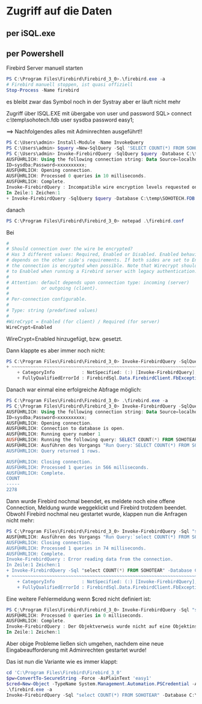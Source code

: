 # Zugriff auf die Daten

## per iSQL.exe

## per Powershell

Firebird Server manuell starten

```Powershell
PS C:\Program Files\Firebird\Firebird_3_0>.\firebird.exe -a
# Firebird manuell stoppen, ist quasi offiziell
Stop-Process -Name firebird
```

es bleibt zwar das Symbol noch in der Systray aber er läuft nicht mehr

Zugriff über ISQL.EXE mit übergabe von user und password
SQL> connect c:\temp\sohotech.fdb user sysdba password easy1;

==> Nachfolgendes alles mit Adminrechten ausgeführt!!

```Powershell
PS C:\Users\admin> Install-Module -Name InvokeQuery
PS C:\Users\admin> $query =New-SqlQuery -Sql 'SELECT COUNT(*) FROM SOHOTEAR'
PS C:\Users\admin> Invoke-FirebirdQuery -SqlQuery $query -Database C:\temp\SOHOTECH.FDB -Credential $cred -Verbose
AUSFÜHRLICH: Using the following connection string: Data Source=localhost;Initial Catalog=C:\temp\SOHOTECH.FDB;User
ID=sysdba;Password=xxxxxxxxxx;
AUSFÜHRLICH: Opening connection.
AUSFÜHRLICH: Processed 0 queries in 10 milliseconds.
AUSFÜHRLICH: Complete.
Invoke-FirebirdQuery : Incompatible wire encryption levels requested on client and server
In Zeile:1 Zeichen:1
+ Invoke-FirebirdQuery -SqlQuery $query -Database C:\temp\SOHOTECH.FDB  ...
```

danach

```Powershell
PS C:\Program Files\Firebird\Firebird_3_0> notepad .\firebird.conf
```

Bei

```Powershell
#
# Should connection over the wire be encrypted?
# Has 3 different values: Required, Enabled or Disabled. Enabled behavior
# depends on the other side's requirements. If both sides are set to Enabled,
# the connection is encrypted when possible. Note that Wirecrypt should be set 
# to Enabled when running a Firebird server with legacy authentication.
#
# Attention: default depends upon connection type: incoming (server)
#            or outgoing (client).
#
# Per-connection configurable.
#
# Type: string (predefined values)
#
#WireCrypt = Enabled (for client) / Required (for server)
WireCrypt=Enabled
```

WireCrypt=Enabled hinzugefügt, bzw. gesetzt.


Dann klappte es aber immer noch nicht:

```Powershell
PS C:\Program Files\Firebird\Firebird_3_0> Invoke-FirebirdQuery -SqlQuery $query -Database C:\temp\SOHOTECH.FDB -Credential $cred -Verbose                                                                                                      AUSFÜHRLICH: Using the following connection string: Data Source=localhost;Initial Catalog=C:\temp\SOHOTECH.FDB;User     ID=sysdba;Password=xxxxxxxxxx;                                                                                          AUSFÜHRLICH: Opening connection.                                                                                        AUSFÜHRLICH: Processed 0 queries in 129 milliseconds.                                                                   AUSFÜHRLICH: Complete.                                                                                                  Invoke-FirebirdQuery : Error occurred during login, please check server firebird.log for details                        In Zeile:1 Zeichen:1                                                                                                    + Invoke-FirebirdQuery -SqlQuery $query -Database C:\temp\SOHOTECH.FDB  ...
+ ~~~~~~~~~~~~~~~~~~~~~~~~~~~~~~~~~~~~~~~~~~~~~~~~~~~~~~~~~~~~~~~~~~~~~
    + CategoryInfo          : NotSpecified: (:) [Invoke-FirebirdQuery], FbException
    + FullyQualifiedErrorId : FirebirdSql.Data.FirebirdClient.FbException,InvokeQuery.InvokeFirebirdQuery

```


Danach war einmal eine erfolgreiche Abfrage möglich:
```Powershell
PS C:\Program Files\Firebird\Firebird_3_0> .\firebird.exe -a
PS C:\Program Files\Firebird\Firebird_3_0> Invoke-FirebirdQuery -SqlQuery $query -Database C:\temp\SOHOTECH.FDB -Credential $cred -Verbose
AUSFÜHRLICH: Using the following connection string: Data Source=localhost;Initial Catalog=C:\temp\SOHOTECH.FDB;User
ID=sysdba;Password=xxxxxxxxxx;
AUSFÜHRLICH: Opening connection.
AUSFÜHRLICH: Connection to database is open.
AUSFÜHRLICH: Running query number 1
AUSFÜHRLICH: Running the following query: SELECT COUNT(*) FROM SOHOTEAR
AUSFÜHRLICH: Ausführen des Vorgangs "Run Query:`SELECT COUNT(*) FROM SOHOTEAR`" für das Ziel "Database server".
AUSFÜHRLICH: Query returned 1 rows.

AUSFÜHRLICH: Closing connection.
AUSFÜHRLICH: Processed 1 queries in 566 milliseconds.
AUSFÜHRLICH: Complete.
COUNT
-----
2278
```

Dann wurde Firebird nochmal beendet, es meldete noch eine offene Connection, Meldung wurde weggeklickt und Firebird trotzdem beendet. Obwohl Firebird nochmal neu gestartet wurde, klappen nun die Anfragen nicht mehr:

```Powershell
PS C:\Program Files\Firebird\Firebird_3_0> Invoke-FirebirdQuery -Sql "select COUNT(*) FROM SOHOTEAR" -Database C:\temp\SOHOTECH.FDB -Credential $cred -Verbose                                                                                  AUSFÜHRLICH: Using the following connection string: Data Source=localhost;Initial Catalog=C:\temp\SOHOTECH.FDB;User     ID=sysdba;Password=xxxxxxxxxx;                                                                                          AUSFÜHRLICH: Opening connection.                                                                                        AUSFÜHRLICH: Connection to database is open.                                                                            AUSFÜHRLICH: Running query number 1                                                                                     AUSFÜHRLICH: Running the following query: select COUNT(*) FROM SOHOTEAR
AUSFÜHRLICH: Ausführen des Vorgangs "Run Query:`select COUNT(*) FROM SOHOTEAR`" für das Ziel "Database server".
AUSFÜHRLICH: Closing connection.
AUSFÜHRLICH: Processed 1 queries in 74 milliseconds.
AUSFÜHRLICH: Complete.
Invoke-FirebirdQuery : Error reading data from the connection.
In Zeile:1 Zeichen:1
+ Invoke-FirebirdQuery -Sql "select COUNT(*) FROM SOHOTEAR" -Database C ...
+ ~~~~~~~~~~~~~~~~~~~~~~~~~~~~~~~~~~~~~~~~~~~~~~~~~~~~~~~~~~~~~~~~~~~~~
    + CategoryInfo          : NotSpecified: (:) [Invoke-FirebirdQuery], FbException
    + FullyQualifiedErrorId : FirebirdSql.Data.FirebirdClient.FbException,InvokeQuery.InvokeFirebirdQuery
```                                                                                        


Eine weitere Fehlermeldung wenn $cred nicht definiert ist:

```Powershell
PS C:\Program Files\Firebird\Firebird_3_0> Invoke-FirebirdQuery -Sql "select COUNT(*) FROM SOHOTEAR" -Database C:\temp\SOHOTECH.FDB -Credential $cred -Verbose
AUSFÜHRLICH: Processed 0 queries in 0 milliseconds.
AUSFÜHRLICH: Complete.
Invoke-FirebirdQuery : Der Objektverweis wurde nicht auf eine Objektinstanz festgelegt.
In Zeile:1 Zeichen:1                                                                                                    + Invoke-FirebirdQuery -Sql "select COUNT(*) FROM SOHOTEAR" -Database C ...                     
```

Aber obige Probleme ließen sich umgehen, nachdem eine neue Eingabeaufforderung mit Adminrechten gestartet wurde!


Das ist nun die Variante wie es immer klappt:
```Powershell
cd 'C:\Program Files\Firebird\Firebird_3_0'
$pw=ConvertTo-SecureString -Force -AsPlainText 'easy1'
$cred=New-Object -TypeName System.Management.Automation.PSCredential -ArgumentList 'sysdba', $pw
.\firebird.exe -a
Invoke-FirebirdQuery -Sql "select COUNT(*) FROM SOHOTEAR" -Database C:\temp\SOHOTECH.FDB -Credential $cred
```
